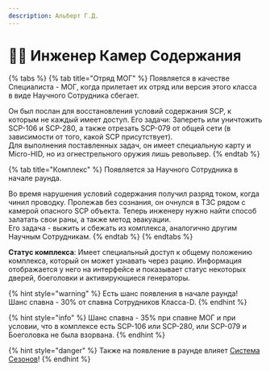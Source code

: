 ```yaml
---
description: Альберт Г.Д.
---
```


# 🧑🔧 Инженер Камер Содержания

{% tabs %}
{% tab title="Отряд МОГ" %}
Появляется в качестве Специалиста - МОГ, когда прилетает их отряд или версия этого класса в виде Научного Сотрудника сбегает.

Он был послан для восстановления условий содержания SCP, к которым не каждый имеет доступ. Его задачи: Запереть или уничтожить SCP-106 и SCP-280, а также отрезать SCP-079 от общей сети (в зависимости от того, какой SCP присутствует).\
Для выполнения поставленных задач, он имеет специальную карту и Micro-HID, но из огнестрельного оружия лишь револьвер.
{% endtab %}

{% tab title="Комплекс" %}
Появляется за Научного Сотрудника в начале раунда.

Во время нарушения условий содержания получил разряд током, когда чинил проводку. Пролежав без сознания, он очнулся в ТЗС рядом с камерой опасного SCP объекта. Теперь инженеру нужно найти способ залатать свои раны, а также метод эвакуации.\
Его задача - выжить и сбежать из комплекса, аналогично другим Научным Сотрудникам.
{% endtab %}
{% endtabs %}

**Статус комплекса**: Имеет специальный доступ к общему положению комплекса, который он может узнавать через рацию. Информация отображается у него на интерфейсе и показывает статус некоторых дверей, боеголовки и активирующиеся генераторы.

{% hint style="warning" %}
Есть шанс появления в начале раунда!\
Шанс спавна - 30% от спавна Сотрудников Класса-D.
{% endhint %}

{% hint style="info" %}
Шанс спавна - 35% при спавне МОГ и при условии, что в комплексе есть SCP-106 или SCP-280, или SCP-079 и Боеголовка не была взорвана.
{% endhint %}

{% hint style="danger" %}
Также на появление в раунде влияет [Система Сезонов](../../server-systems/seasons-system.md)!
{% endhint %}
